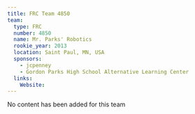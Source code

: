```yaml
---
title: FRC Team 4850
team:
  type: FRC
  number: 4850
  name: Mr. Parks' Robotics
  rookie_year: 2013
  location: Saint Paul, MN, USA
  sponsors:
    - jcpenney
    - Gordon Parks High School Alternative Learning Center
  links:
    Website: 
---
```

No content has been added for this team